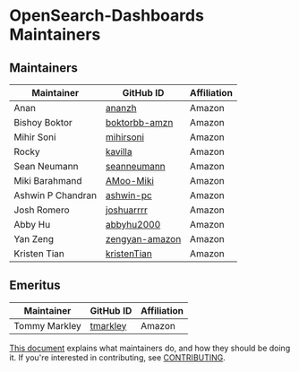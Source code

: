 # OpenSearch-Dashboards Maintainers

## Maintainers
| Maintainer | GitHub ID | Affiliation |
| --------------- | --------- | ----------- |
| Anan | [ananzh](https://github.com/ananzh) | Amazon |
| Bishoy Boktor | [boktorbb-amzn](https://github.com/boktorbb-amzn) | Amazon |
| Mihir Soni | [mihirsoni](https://github.com/mihirsoni) | Amazon |
| Rocky | [kavilla](https://github.com/kavilla) | Amazon |
| Sean Neumann | [seanneumann](https://github.com/seanneumann) | Amazon | 
| Miki Barahmand | [AMoo-Miki](https://github.com/AMoo-Miki) | Amazon |
| Ashwin P Chandran | [ashwin-pc](https://github.com/ashwin-pc) | Amazon |
| Josh Romero | [joshuarrrr](https://github.com/joshuarrrr) | Amazon |
| Abby Hu | [abbyhu2000](https://github.com/abbyhu2000) | Amazon |
| Yan Zeng | [zengyan-amazon](https://github.com/zengyan-amazon) | Amazon |
| Kristen Tian | [kristenTian](https://github.com/kristenTian) | Amazon |

## Emeritus

| Maintainer | GitHub ID | Affiliation |
| --------------- | --------- | ----------- |
| Tommy Markley | [tmarkley](https://github.com/tmarkley) | Amazon | 

[This document](https://github.com/opensearch-project/.github/blob/main/MAINTAINERS.md) explains what maintainers do, and how they should be doing it. If you're interested in contributing, see [CONTRIBUTING](CONTRIBUTING.md).
